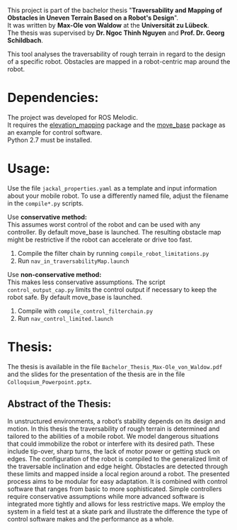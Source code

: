 <!--
# Bachelor_Thesis
Parametric mapping with a Jackal mobile robot
-->
<!-- #Info BA, time, Lübeck, Profs -->
This project is part of the bachelor thesis "**Traversability and Mapping of Obstacles in Uneven Terrain Based on a Robot's Design**".  
It was written by **Max-Ole von Waldow** at the **Universität zu Lübeck**.  
The thesis was supervised by **Dr. Ngoc Thinh Nguyen** and **Prof. Dr. Georg Schildbach**.

This tool analyses the traversability of rough terrain in regard to the design of a specific robot. Obstacles are mapped in a robot-centric map around the robot.

# Dependencies:
The project was developed for ROS Melodic.  
It requires the [elevation_mapping](https://github.com/ANYbotics/elevation_mapping) package and the [move_base](https://wiki.ros.org/move_base) package as an example for control software.  
Python 2.7 must be installed.

# Usage: 
Use the file `jackal_properties.yaml` as a template and input information about your mobile robot. 
To use a differently named file, adjust the filename in the `compile*.py` scripts.  

Use **conservative method:**  
This assumes worst control of the robot and can be used with any controller. By default move_base is launched. 
The resulting obstacle map might be restrictive if the robot can accelerate or drive too fast.  
1. Compile the filter chain by running `compile_robot_limitations.py`
2. Run `nav_in_traversabilityMap.launch`  

Use **non-conservative method:**  
This makes less conservative assumptions. The script `control_output_cap.py` limits the control output 
if necessary to keep the robot safe. By default move_base is launched.  
1. Compile with `compile_control_filterchain.py`
2. Run `nav_control_limited.launch`
	
# Thesis:
The thesis is available in the file `Bachelor_Thesis_Max-Ole_von_Waldow.pdf` and the slides for the presentation of the thesis are in the file `Colloquium_Powerpoint.pptx`.
## Abstract of the Thesis:
In unstructured environments, a robot’s stability depends on its design and
motion. In this thesis the traversability of rough terrain is determined and
tailored to the abilities of a mobile robot. We model dangerous situations that
could immobilize the robot or interfere with its desired path. These include
tip-over, sharp turns, the lack of motor power or getting stuck on edges. The
configuration of the robot is compiled to the generalized limit of the traversable
inclination and edge height. Obstacles are detected through these limits and
mapped inside a local region around a robot.
The presented process aims to be modular for easy adaptation. It is combined 
with control software that ranges from basic to more sophisticated. Simple 
controllers require conservative assumptions while more advanced software is
integrated more tightly and allows for less restrictive maps. We employ
the system in a field test at a skate park and illustrate the difference the type of
control software makes and the performance as a whole.
